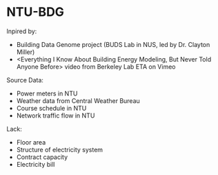 # NTU-BDG
Inpired by: 
- Building Data Genome project (BUDS Lab in NUS, led by Dr. Clayton Miller) 
- <Everything I Know About Building Energy Modeling, But Never Told Anyone Before> video from Berkeley Lab ETA on Vimeo

Source Data:
- Power meters in NTU
- Weather data from Central Weather Bureau
- Course schedule in NTU
- Network traffic flow in NTU

Lack:
- Floor area
- Structure of electricity system
- Contract capacity
- Electricity bill

